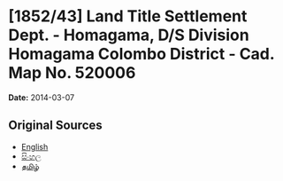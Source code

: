 # [1852/43] Land Title Settlement Dept. - Homagama, D/S Division Homagama Colombo District - Cad. Map No. 520006

**Date:** 2014-03-07

## Original Sources

- [English](https://documents.gov.lk/view/extra-gazettes/2014/3/1852-43_E.pdf)
- [සිංහල](https://documents.gov.lk/view/extra-gazettes/2014/3/1852-43_S.pdf)
- [தமிழ்](https://documents.gov.lk/view/extra-gazettes/2014/3/1852-43_T.pdf)

